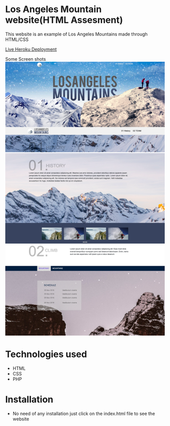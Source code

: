 # Los Angeles Mountain website(HTML Assesment)
This website is an example of Los Angeles Mountains made through HTML/CSS

[Live Heroku Deployment](https://html-assessment.herokuapp.com/)

Some Screen shots
![image](https://github.com/Pratikdc/HTML-assesment/blob/main/Screenshots/Screenshot%202022-02-11%20at%2011.52.34%20AM.png)
![image](https://github.com/Pratikdc/HTML-assesment/blob/main/Screenshots/Screenshot%202022-02-11%20at%2011.54.35%20AM.png)
![image](https://github.com/Pratikdc/HTML-assesment/blob/main/Screenshots/Screenshot%202022-02-11%20at%2011.55.10%20AM.png)

# Technologies used
* HTML
* CSS
* PHP

# Installation
* No need of any installation just click on the index.html file to see the website
